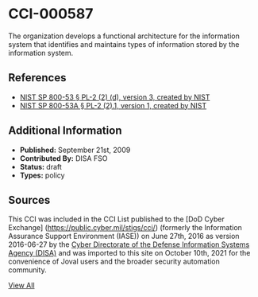 # CCI-000587

The organization develops a functional architecture for the information system that identifies and maintains types of information stored by the information system.

## References ##

* [NIST SP 800-53 § PL-2 (2) (d), version 3, created by NIST](http://csrc.nist.gov/publications/PubsSPs.html)
* [NIST SP 800-53A § PL-2 (2).1, version 1, created by NIST](http://csrc.nist.gov/publications/PubsSPs.html)


## Additional Information ##

* **Published:** September 21st, 2009
* **Contributed By:** DISA FSO
* **Status:** draft
* **Types:** policy

## Sources ##

This CCI was included in the CCI List published to the [DoD Cyber Exchange]
(https://public.cyber.mil/stigs/cci/) (formerly the Information Assurance Support Environment
(IASE)) on June 27th, 2016 as version 2016-06-27 by the [Cyber Directorate of the Defense 
Information Systems Agency (DISA)](https://public.cyber.mil/about-cyber/) and was imported to 
this site on October 10th, 2021 for the convenience of Joval users and the broader security automation community.

[View All](../README.md)
